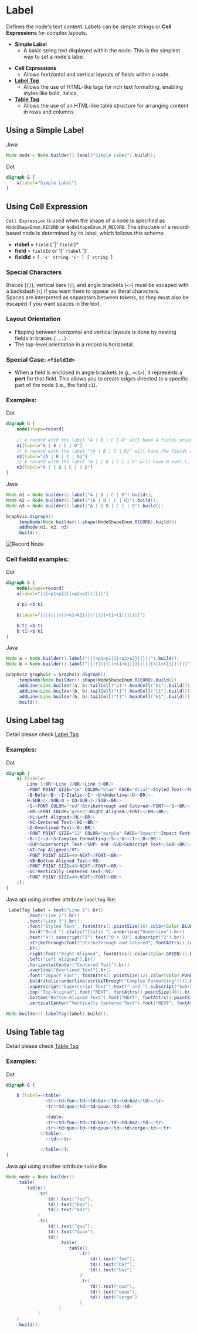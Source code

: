 # Label

Defines the node's text content. Labels can be simple strings or **Cell Expressions** for complex layouts.

* **Simple Label**
  * A basic string text displayed within the node. This is the simplest way to set a node's label.

- **Cell Expressions** 
  - Allows horizontal and vertical layouts of fields within a node.
- **[Label Tag](../LabelTag)**
  - Allows the use of HTML-like tags for rich text formatting, enabling styles like bold, italics,
- **[Table Tag](../Table)**
  - Allows the use of an HTML-like table structure for arranging content in rows and columns.

## Using a Simple Label

Java

```java
Node node = Node.builder().label("Simple Label").build();
```

Dot

```dot
digraph G {
	a[label="Simple Label"]
}
```

## Using Cell Expression

`Cell Expression` is used when the shape of a node is specified as `NodeShapeEnum.RECORD` or `NodeShapeEnum.M_RECORD`. The structure of a record-based node is determined by its label, which follows this schema:

- **rlabel** = `field` ( '|' `field` )*
- **field** = `fieldId` or '{' `rlabel` '}'
- **fieldId** = `[ '<' string '>' ] [ string ]`

### Special Characters

Braces (`{}`), vertical bars (`|`), and angle brackets (`<>`) must be escaped with a backslash (`\`) if you want them to appear as literal characters.  
Spaces are interpreted as separators between tokens, so they must also be escaped if you want spaces in the text.

### Layout Orientation

- Flipping between horizontal and vertical layouts is done by nesting fields in braces `{...}`.  
- The top-level orientation in a record is horizontal. 

### Special Case: `<fieldId>`

- When a field is enclosed in angle brackets (e.g., `<c1>`), it represents a **port** for that field. This allows you to create edges directed to a specific part of the node (i.e., the field `c1`).

### Examples:

Dot

```dot
digraph G {
	node[shape=record]
	
	// A record with the label "A | B | C | D" will have 4 fields oriented left to right.
    n1[label="A | B | C | D"]
    // A record with the label "{A | B | C | D}" will have the fields oriented top to bottom.
    n2[label="{A | B | C | D}"]
    // A record with the label "A | { B | C } | D" will have B over C, with A to the left and D to the right of B and C.
    n3[label="A | { B | C } | D"]
}
```

Java

```java
Node n1 = Node.builder().label("A | B | C | D").build();
Node n2 = Node.builder().label("{A | B | C | D}").build();
Node n3 = Node.builder().label("A | { B | C } | D").build();

Graphviz.digraph()
    .tempNode(Node.builder().shape(NodeShapeEnum.RECORD).build())
    .addNode(n1, n2, n3)
    .build();
```

![Record Node](../images/node_record.png)

### Cell fieldId examples:

Dot

```dot
digraph G {
    node[shape=record]
    a[label="||{<p1>p1|{|<p2>p2}||}||"]

    a:p1->b:k1

    b[label="|||{|||{||<k1>k1||}|||||{<t1>t1||}|}||"]

    b:t1->b:t1
    b:t1->b:k1
}
```

Java

```java
Node a = Node.builder().label("||{<p1>p1|{|<p2>p2}||}||").build();
Node b = Node.builder().label("|||{|||{||<k1>k1||}|||||{<t1>t1||}|}||").build();

Graphviz graphviz = Graphviz.digraph()
    .tempNode(Node.builder().shape(NodeShapeEnum.RECORD).build())
    .addLine(Line.builder(a, b).tailCell("p1").headCell("k1").build()) 
    .addLine(Line.builder(b, b).tailCell("t1").headCell("t1").build()) 
    .addLine(Line.builder(b, b).tailCell("t1").headCell("k1").build()) 
    .build();
```

## Using Label tag

Detail please check [Label Tag](../LabelTag)

### Examples:

Dot

```dot
digraph {
    n1 [label=< 
        Line 1<BR/>Line 2<BR/>Line 3<BR/>
        <FONT POINT-SIZE="16" COLOR="blue" FACE="Arial">Styled Text</FONT><BR/>
        <B>Bold</B> <I>Italic</I> <U>Underline</U><BR/>
        H<SUB>2</SUB>O + CO<SUB>2</SUB><BR/>
        <S><FONT COLOR="red">Strikethrough and Colored</FONT></S><BR/>
        <HR><FONT COLOR="green">Right Aligned</FONT></HR><BR/>
        <HL>Left Aligned</HL><BR/>
        <HC>Centered Text</HC><BR/>
        <O>Overlined Text</O><BR/>
        <FONT POINT-SIZE="12" COLOR="purple" FACE="Impact">Impact Font</FONT><BR/>
        <B><I><U><S>Complex Formatting</S></U></I></B><BR/>
        <SUP>Superscript Text</SUP> and <SUB>Subscript Text</SUB><BR/>
        <VT>Top-Aligned</VT>
        <FONT POINT-SIZE=40>NEXT</FONT><BR/>
        <VB>Bottom-Aligned Text</VB>
        <FONT POINT-SIZE=40>NEXT</FONT><BR/>
        <VC>Vertically Centered Text</VC>
        <FONT POINT-SIZE=40>NEXT</FONT><BR/>
    >];
}
```

Java api using another attribute `labelTag` like:

```java
 LabelTag label = text("Line 1").br()
        .text("Line 2").br()
        .text("Line 3").br()
        .font("Styled Text", fontAttrs().pointSize(16).color(Color.BLUE).face("Arial")).br()
        .bold("Bold ").italic("Italic ").underline("Underline").br()
        .text("H").subscript("2").text("O + CO").subscript("2").br()
        .strikeThrough(font("Strikethrough and Colored", fontAttrs().color(Color.RED)))
        .br()
        .right(font("Right Aligned", fontAttrs().color(Color.GREEN))).br()
        .left("Left Aligned").br()
        .horizontalCenter("Centered Text").br()
        .overline("Overlined Text").br()
        .font("Impact Font", fontAttrs().pointSize(12).color(Color.PURPLE).face("Impact")).br()
        .bold(italic(underline(strikeThrough("Complex Formatting")))).br()  // Correct order for Complex Formatting
        .superscript("Superscript Text").text(" and ").subscript("Subscript Text").br()
        .top("Top-Aligned").font("NEXT", fontAttrs().pointSize(40)).br()
        .bottom("Bottom-Aligned Text").font("NEXT", fontAttrs().pointSize(40)).br()
        .verticalCenter("Vertically Centered Text").font("NEXT", fontAttrs().pointSize(40));

Node.builder().labelTag(label).build();
```

## Using Table tag

Detail please check [Table Tag](../Table)

### Examples:

Dot

```dot
digraph G {

    b [label=<<table>
               <tr><td>foo</td><td>bar</td><td>baz</td></tr>
               <tr><td>qux</td><td>quux</td><td>

               <table>
               <tr><td>foo</td><td>bar</td><td>baz</td></tr>
               <tr><td>qux</td><td>quux</td><td>corge</td></tr>
             </table>
               </td></tr>

             </table>>];
}
```

Java api using another attribute `table` like

```java
Node node = Node.builder()
    .table(
        table()
            .tr(
                td().text("foo"),
                td().text("bar"),
                td().text("baz")
            )
            .tr(
                td().text("qux"),
                td().text("quux"),
                td()
                    .table(
                        table()
                            .tr(
                                td().text("foo"),
                                td().text("bar"),
                                td().text("baz")
                            )
                            .tr(
                                td().text("qux"),
                                td().text("quux"),
                                td().text("corge")
                            )
                    )
            )
    )
    .build();
```



